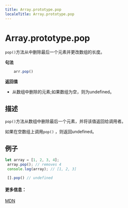 ```yaml
---
title: Array.prototype.pop
localeTitle: Array.prototype.pop
---
```

# Array.prototype.pop

`pop()`方法从中删除最后一个元素并更改数组的长度。

**句法**

```js
    arr.pop() 
```

**返回值**

*   从数组中删除的元素;如果数组为空，则为undefined。

## 描述

`pop()`方法从数组中删除最后一个元素，并将该值返回给调用者。

如果在空数组上调用`pop()` ，则返回undefined。

## 例子

```js
let array = [1, 2, 3, 4]; 
 array.pop(); // removes 4 
 console.log(array); // [1, 2, 3] 
 
 [].pop() // undefined 
```

#### 更多信息：

[MDN](https://developer.mozilla.org/en-US/docs/Web/JavaScript/Reference/Global_Objects/Array/pop)